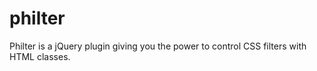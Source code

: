 # philter
Philter is a jQuery plugin giving you the power to control CSS filters with HTML classes.
